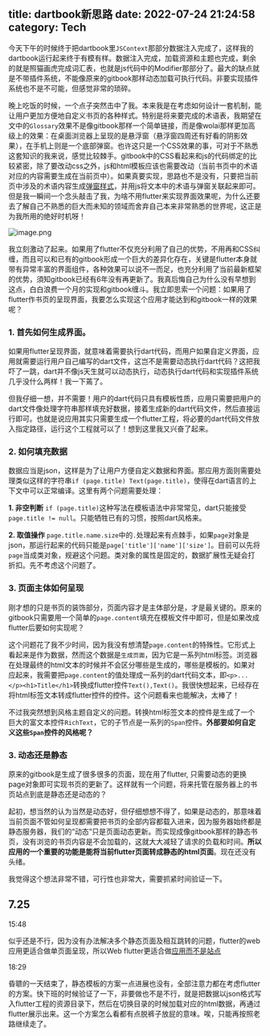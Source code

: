 title: dartbook新思路
date: 2022-07-24 21:24:58
category: Tech
---

今天下午的时候终于把dartbook里`JSContext`那部分数据注入完成了，这样我的dartbook运行起来终于有模有样。数据注入完成，加载资源和主题也完成，剩余的就是照猫画虎完成词汇表，也就是js代码中的Modifier那部分了。最大的缺点就是不带插件系统，不能像原来的gitbook那样动态加载可执行代码。非要实现插件系统也不是不可能，但感觉非常的琐碎。

晚上吃饭的时候，一个点子突然击中了我。本来我是在考虑如何设计一套机制，能让用户更加方便地自定义书页的各种样式。特别是将来要完成的术语表，我期望在文中的`Glossary`效果不是像gitbook那样一个简单链接，而是像wolai那样更加高级上的效果：在桌面浏览器上呈现的是悬浮窗（悬浮窗四周还有好看的阴影效果），在手机上则是一个底部弹窗。也许这只是一个CSS效果的事，可对于不熟悉这套知识的我来说，感觉比较棘手。gitbook中的CSS看起来和js的代码绑定的比较紧密，除了要改动css之外，js和html模板应该也需要改动（当前书页中的术语对应的内容需要生成在当前页中）。如果真要实现，思路也不是没有，只要把当前页中涉及的术语内容生成[弹窗样式](https://www.w3schools.cn/css/css_tooltip.asp)，并用js将文本中的术语与弹窗关联起来即可。但是我一瞬间一个念头敲击了我，为啥不用flutter来实现界面效果呢，为什么还要去了解自己不熟悉的巨大而未知的领域而舍弃自己本来非常熟悉的世界呢，这正是为我所用的绝好时机呀！

![image.png](https://p1-juejin.byteimg.com/tos-cn-i-k3u1fbpfcp/16b4ecc0fe2540ec840ee4e652412855~tplv-k3u1fbpfcp-watermark.image?)

我立刻激动了起来。如果用了flutter不仅充分利用了自己的优势，不用再和CSS纠缠，而且可以和已有的gitbook形成一个巨大的差异化存在，关键是flutter本身就带有异常丰富的界面组件，各种效果可以说不一而足，也充分利用了当前最新框架的优势，須知gitbook已经有6年没有再更新了。我真后悔自己为什么没有早想到这点，白白浪费一个月的实现和gitbook缠斗。我立即思索一个问题：如果用了flutter作书页的呈现界面，我要怎么实现这个应用才能达到和gitbook一样的效果呢？

### 1. 首先如何生成界面。

如果用flutter呈现界面，就意味着需要执行dart代码，而用户如果自定义界面，应用就需要运行用户自己编写的dart文件，这岂不是需要动态执行dart代码？这把我吓了一跳，dart并不像js天生就可以动态执行，动态执行dart代码和实现插件系统几乎没什么两样！我一下蔫了。

但我仔细一想，并不需要！用户的dart代码只具有模板性质，应用只需要把用户的dart文件像处理字符串那样填充好数据，接着生成新的dart代码文件，然后直接运行即可。也就是说应用其实只需要生成一个flutter工程，将必要的dart代码文件放入指定路径，运行这个工程就可以了！想到这里我又兴奋了起来。

### 2. 如何填充数据

数据应当是json，这样是为了让用户方便自定义数据和界面。那应用方面则需要处理类似这样的字符串`if (page.title) Text(page.title)`，使得在dart语言的上下文中可以正常编译。这里有两个问题需要处理：

**1. 非空判断** `if (page.title)`这种写法在模板语法中非常常见，dart只能接受`page.title != null`。只能牺牲已有的习惯，按照dart风格来。

**2. 取值操作** `page.title.name.size`中的`.`处理起来有点棘手，如果`page`对象是json，那运行起来的代码只能是`page['title']['name']['size']`。目前可以先将`page`当成类对象，规避这个问题。类对象的属性是固定的，数据扩展性无疑会打折扣。先不考虑这个问题了。

### 3. 页面主体如何呈现

刚才想的只是书页的装饰部分，页面内容才是主体部分是，才是最关键的。原来的gitbook只需要用一个简单的`page.content`填充在模板文件中即可，但是如果改成flutter后要如何实现呢？

这个问题花了我不少时间，因为我没有想清楚`page.content`的特殊性。它形式上看起来是作为数据，然而这个数据是`生成页面`，因为它是一系列html标签。浏览器在处理最终的html文本的时候并不会区分哪些是生成的，哪些是模板的。如果对应起来，我需要把`page.content`的值处理成一系列的dart代码文本，即`<p>...</p><h1>Title</h1>`转换成flutter控件`Text(),Text()`。我很快想起来，已经存在将html标签文本转成flutter控件的控件。这个问题看来也能解决，太棒了！

不过我突然想到风格主题自定义的问题。转换html标签文本的控件是生成了一个巨大的富文本控件`RichText`，它的子节点是一系列的`Span`控件。**外部要如何自定义这些`Span`控件的风格呢？**

### 3. 动态还是静态

原来的gitbook是生成了很多很多的页面，现在用了flutter, 只需要动态的更换page对象即可实现书页的更新了。这样就有一个问题，将来托管在服务器上的书页站点到底是静态还是动态的？

起初，想当然的认为当然是动态好，但仔细想想不得了，如果是动态的，那意味着当前页面不管如何呈现都需要把书页的全部内容都载入进来，因为服务器始终都是静态服务器，我们的“动态”只是页面动态更新。而实现成像gitbook那样的静态书页，没有浏览的书页内容是不会加载的，这就大大减轻了请求的负载和时间。**所以应用的一个重要的功能是能将当前flutter页面转成静态的html页面**。现在还没有头绪。

我觉得这个想法非常不错，可行性也非常大，需要抓紧时间验证一下。

7.25
---
15:48

似乎还是不行，因为没有办法解决多个静态页面及相互跳转的问题，flutter的web应用更适合做单页面呈现，所以Web flutter更适合做[应用而不是站点](https://www.reddit.com/r/FlutterDev/comments/ueb13t/will_flutter_ever_be_suitable_for_simple_static)

18:29

昏聩的一天结束了，静态模板的方案一点进展也没有，全部注意力都在考虑flutter的方案。快下班的时候验证了一下，非要做也不是不行，就是把数据以json格式写入flutter工程的资源目录下，然后在切换目录的时候加载对应的html数据，再通过flutter展示出来。这一个方案怎么看都有点脱裤子放屁的意味。唉，只能再按照老路继续走了。
